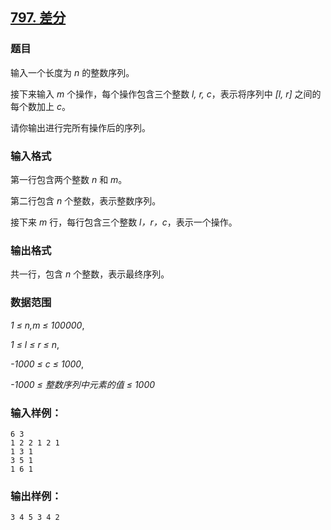 ## [797. 差分](https://www.acwing.com/problem/content/799/)

### 题目

输入一个长度为 *n* 的整数序列。

接下来输入 *m* 个操作，每个操作包含三个整数 *l, r, c*，表示将序列中 *[l, r]* 之间的每个数加上 *c*。

请你输出进行完所有操作后的序列。

### 输入格式

第一行包含两个整数 *n* 和 *m*。

第二行包含 *n* 个整数，表示整数序列。

接下来 *m* 行，每行包含三个整数 *l，r，c*，表示一个操作。

### 输出格式

共一行，包含 *n* 个整数，表示最终序列。

### 数据范围

*1 ≤ n,m ≤ 100000*,

*1 ≤ l ≤ r ≤ n*,

*-1000 ≤ c ≤ 1000*,

*-1000 ≤ 整数序列中元素的值 ≤ 1000*

### 输入样例：

```
6 3
1 2 2 1 2 1
1 3 1
3 5 1
1 6 1
```

### 输出样例：

```
3 4 5 3 4 2
```
